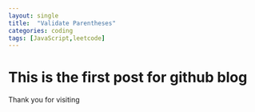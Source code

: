 ```yaml
---
layout: single
title:  "Validate Parentheses"
categories: coding
tags: [JavaScript,leetcode]
---
```


# This is the first post for github blog
Thank you for visiting
